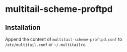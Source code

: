# multitail-scheme-proftpd

## Installation

Append the content of `multitail-scheme-proftpd.conf` to `/etc/multitail.conf` or `~/.multitailrc`.